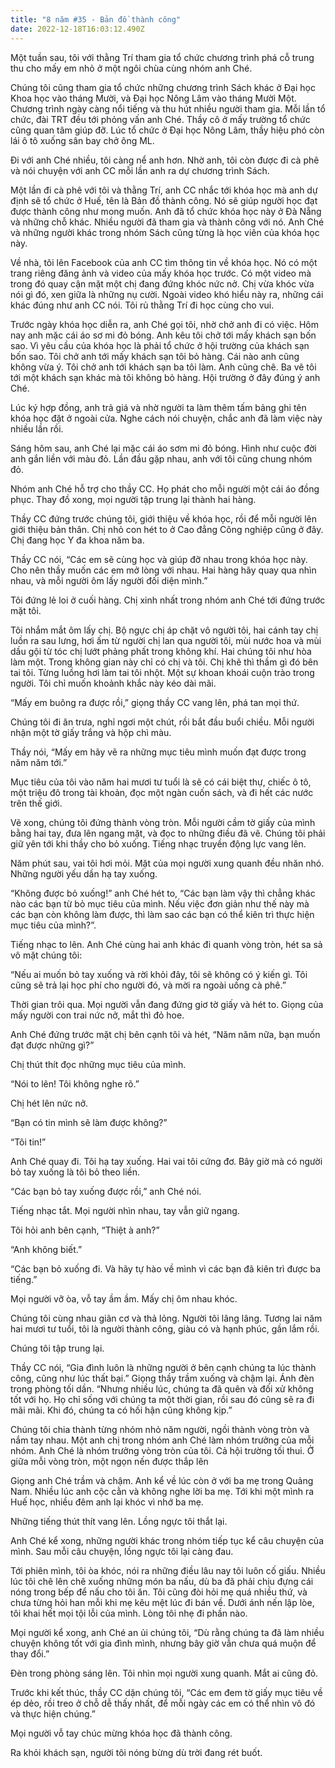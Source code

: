 ```yaml
---
title: "8 năm #35 - Bản đồ thành công"
date: 2022-12-18T16:03:12.490Z
---
```


Một tuần sau, tôi với thằng Trí tham gia tổ chức chương trình phá cỗ trung thu cho mấy em nhỏ ở một ngôi chùa cùng nhóm anh Ché.

Chúng tôi cũng tham gia tổ chức những chương trình Sách khác ở Đại học Khoa học vào tháng Mười, và Đại học Nông Lâm vào tháng Mười Một. Chương trình ngày càng nổi tiếng và thu hút nhiều người tham gia. Mỗi lần tổ chức, đài TRT đều tới phỏng vấn anh Ché. Thầy cô ở mấy trường tổ chức cũng quan tâm giúp đỡ. Lúc tổ chức ở Đại học Nông Lâm, thầy hiệu phó còn lái ô tô xuống sân bay chở ông ML.

Đi với anh Ché nhiều, tôi càng nể anh hơn. Nhờ anh, tôi còn được đi cà phê và nói chuyện với anh CC mỗi lần anh ra dự chương trình Sách.

Một lần đi cà phê với tôi và thằng Trí, anh CC nhắc tới khóa học mà anh dự định sẽ tổ chức ở Huế, tên là Bản đồ thành công. Nó sẽ giúp người học đạt được thành công như mong muốn. Anh đã tổ chức khóa học này ở Đà Nẵng và những chỗ khác. Nhiều người đã tham gia và thành công với nó. Anh Ché và những người khác trong nhóm Sách cũng từng là học viên của khóa học này.

Về nhà, tôi lên Facebook của anh CC tìm thông tin về khóa học. Nó có một trang riêng đăng ảnh và video của mấy khóa học trước. Có một video mà trong đó quay cận mặt một chị đang đứng khóc nức nở. Chị vừa khóc vừa nói gì đó, xen giữa là những nụ cười. Ngoài video khó hiểu này ra, những cái khác đúng như anh CC nói. Tôi rủ thằng Trí đi học cùng cho vui.

Trước ngày khóa học diễn ra, anh Ché gọi tôi, nhờ chở anh đi có việc. Hôm nay anh mặc cái áo sơ mi đỏ bóng. Anh kêu tôi chở tới mấy khách sạn bốn sao. Vì yêu cầu của khóa học là phải tổ chức ở hội trường của khách sạn bốn sao. Tôi chở anh tới mấy khách sạn tôi bỏ hàng. Cái nào anh cũng không vừa ý. Tôi chở anh tới khách sạn ba tôi làm. Anh cũng chê. Ba vẽ tôi tới một khách sạn khác mà tôi không bỏ hàng. Hội trường ở đây đúng ý anh Ché.

Lúc ký hợp đồng, anh trả giá và nhờ người ta làm thêm tấm bảng ghi tên khóa học đặt ở ngoài cửa. Nghe cách nói chuyện, chắc anh đã làm việc này nhiều lần rồi.

Sáng hôm sau, anh Ché lại mặc cái áo sơm mi đỏ bóng. Hình như cuộc đời anh gắn liền với màu đỏ. Lần đầu gặp nhau, anh với tôi cũng chung nhóm đỏ.

Nhóm anh Ché hỗ trợ cho thầy CC. Họ phát cho mỗi người một cái áo đồng phục. Thay đồ xong, mọi người tập trung lại thành hai hàng.

Thầy CC đứng trước chúng tôi, giới thiệu về khóa học, rồi để mỗi người lên giới thiệu bản thân. Chị nhỏ con hét to ở Cao đẳng Công nghiệp cũng ở đây. Chị đang học Y đa khoa năm ba.

Thầy CC nói, “Các em sẽ cùng học và giúp đỡ nhau trong khóa học này. Cho nên thầy muốn các em mở lòng với nhau. Hai hàng hãy quay qua nhìn nhau, và mỗi người ôm lấy người đối diện mình.”

Tôi đứng lẻ loi ở cuối hàng. Chị xinh nhất trong nhóm anh Ché tới đứng trước mặt tôi.

Tôi nhắm mắt ôm lấy chị. Bộ ngực chị áp chặt vô người tôi, hai cánh tay chị luồn ra sau lưng, hơi ấm từ người chị lan qua người tôi, mùi nước hoa và mùi dầu gội từ tóc chị lướt phảng phất trong không khí. Hai chúng tôi như hòa làm một. Trong không gian này chỉ có chị và tôi. Chị khẽ thì thầm gì đó bên tai tôi. Từng luồng hơi làm tai tôi nhột. Một sự khoan khoái cuộn trào trong người. Tôi chỉ muốn khoảnh khắc này kéo dài mãi.

“Mấy em buông ra được rồi,” giọng thầy CC vang lên, phá tan mọi thứ.

Chúng tôi đi ăn trưa, nghỉ ngơi một chút, rồi bắt đầu buổi chiều. Mỗi người nhận một tờ giấy trắng và hộp chì màu.

Thầy nói, “Mấy em hãy vẽ ra những mục tiêu mình muốn đạt được trong năm năm tới.”

Mục tiêu của tôi vào năm hai mươi tư tuổi là sẽ có cái biệt thự, chiếc ô tô, một triệu đô trong tài khoản, đọc một ngàn cuốn sách, và đi hết các nước trên thế giới.

Vẽ xong, chúng tôi đứng thành vòng tròn. Mỗi người cầm tờ giấy của mình bằng hai tay, đưa lên ngang mặt, và đọc to những điều đã vẽ. Chúng tôi phải giữ yên tới khi thầy cho bỏ xuống. Tiếng nhạc truyền động lực vang lên.

Năm phút sau, vai tôi hơi mỏi. Mặt của mọi người xung quanh đều nhăn nhó. Những người yếu dần hạ tay xuống.

“Không được bỏ xuống!” anh Ché hét to, “Các bạn làm vậy thì chẳng khác nào các bạn từ bỏ mục tiêu của mình. Nếu việc đơn giản như thế này mà các bạn còn không làm được, thì làm sao các bạn có thể kiên trì thực hiện mục tiêu của mình?”.

Tiếng nhạc to lên. Anh Ché cùng hai anh khác đi quanh vòng tròn, hét sa sả vô mặt chúng tôi:

“Nếu ai muốn bỏ tay xuống và rời khỏi đây, tôi sẽ không có ý kiến gì. Tôi cũng sẽ trả lại học phí cho người đó, và mời ra ngoài uống cà phê.”

Thời gian trôi qua. Mọi người vẫn đang đứng giơ tờ giấy và hét to. Giọng của mấy người con trai nức nở, mắt thì đỏ hoe.

Anh Ché đứng trước mặt chị bên cạnh tôi và hét, “Năm năm nữa, bạn muốn đạt được những gì?”

Chị thút thít đọc những mục tiêu của mình.

“Nói to lên! Tôi không nghe rõ.”

Chị hét lên nức nở.

“Bạn có tin mình sẽ làm được không?”

“Tôi tin!”

Anh Ché quay đi. Tôi hạ tay xuống. Hai vai tôi cứng đơ. Bây giờ mà có người bỏ tay xuống là tôi bỏ theo liền.

“Các bạn bỏ tay xuống được rồi,” anh Ché nói.

Tiếng nhạc tắt. Mọi người nhìn nhau, tay vẫn giữ ngang.

Tôi hỏi anh bên cạnh, “Thiệt à anh?”

“Anh không biết.”

“Các bạn bỏ xuống đi. Và hãy tự hào về mình vì các bạn đã kiên trì được ba tiếng.”

Mọi người vỡ òa, vỗ tay ầm ầm. Mấy chị ôm nhau khóc.

Chúng tôi cùng nhau giãn cơ và thả lỏng. Người tôi lâng lâng. Tương lai năm hai mươi tư tuổi, tôi là người thành công, giàu có và hạnh phúc, gần lắm rồi.

Chúng tôi tập trung lại.

Thầy CC nói, “Gia đình luôn là những người ở bên cạnh chúng ta lúc thành công, cũng như lúc thất bại.” Giọng thầy trầm xuống và chậm lại. Ánh đèn trong phòng tối dần. “Nhưng nhiều lúc, chúng ta đã quên và đối xử không tốt với họ. Họ chỉ sống với chúng ta một thời gian, rồi sau đó cũng sẽ ra đi mãi mãi. Khi đó, chúng ta có hối hận cũng không kịp.”

Chúng tôi chia thành từng nhóm nhỏ năm người, ngồi thành vòng tròn và nắm tay nhau. Một anh chị trong nhóm anh Ché làm nhóm trưởng của mỗi nhóm. Anh Ché là nhóm trưởng vòng tròn của tôi. Cả hội trường tối thui. Ở giữa mỗi vòng tròn, một ngọn nến được thắp lên

Giọng anh Ché trầm và chậm. Anh kể về lúc còn ở với ba mẹ trong Quảng Nam. Nhiều lúc anh cộc cằn và không nghe lời ba mẹ. Tới khi một mình ra Huế học, nhiều đêm anh lại khóc vì nhớ ba mẹ.

Những tiếng thút thít vang lên. Lồng ngực tôi thắt lại.

Anh Ché kể xong, những người khác trong nhóm tiếp tục kể câu chuyện của mình. Sau mỗi câu chuyện, lồng ngực tôi lại càng đau.

Tới phiên mình, tôi òa khóc, nói ra những điều lâu nay tôi luôn cố giấu. Nhiều lúc tôi chê lên chê xuống những món ba nấu, dù ba đã phải chịu đựng cái nóng trong bếp để nấu cho tôi ăn. Tôi cũng đòi hỏi mẹ quá nhiều thứ, và chưa từng hỏi han mỗi khi mẹ kêu mệt lúc đi bán về. Dưới ánh nến lập lòe, tôi khai hết mọi tội lỗi của mình. Lòng tôi nhẹ đi phần nào.

Mọi người kể xong, anh Ché an ủi chúng tôi, “Dù rằng chúng ta đã làm nhiều chuyện không tốt với gia đình mình, nhưng bây giờ vẫn chưa quá muộn để thay đổi.”

Đèn trong phòng sáng lên. Tôi nhìn mọi người xung quanh. Mắt ai cũng đỏ.

Trước khi kết thúc, thầy CC dặn chúng tôi, “Các em đem tờ giấy mục tiêu về ép dẻo, rồi treo ở chỗ dễ thấy nhất, để mỗi ngày các em có thể nhìn vô đó và thực hiện chúng.”

Mọi người vỗ tay chúc mừng khóa học đã thành công.

Ra khỏi khách sạn, người tôi nóng bừng dù trời đang rét buốt.
